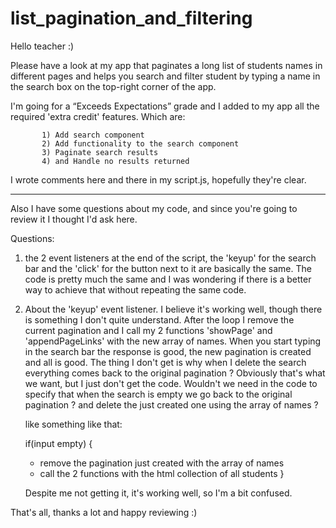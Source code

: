# list_pagination_and_filtering

Hello teacher :)

Please have a look at my app that paginates a long list of students names
in different pages and helps you search and filter student by typing
a name in the search box on the top-right corner of the app.

I'm going for a “Exceeds Expectations” grade and I added to my app all the
required 'extra credit' features. Which are:

           1) Add search component
           2) Add functionality to the search component
           3) Paginate search results
           4) and Handle no results returned


I wrote comments here and there in my script.js, hopefully they're clear.

-----------------------------------------------------

Also I have some questions about my code, and since you're going to review it
I thought I'd ask here.

Questions:

1) the 2 event listeners at the end of the script, the 'keyup' for the search bar
   and the 'click' for the button next to it are basically the same. The code is
   pretty much the same and I was wondering if there is a better way to achieve that
   without repeating the same code.

2) About the 'keyup' event listener. I believe it's working well, though there is
   something I don't quite understand.
   After the loop I remove the current pagination and I call my 2 functions
   'showPage' and 'appendPageLinks' with the new array of names.
   When you start typing in the search bar the response is good, the new pagination
   is created and all is good.
   The thing I don't get is why when I delete the search everything comes back
   to the original pagination ? Obviously that's what we want, but I just don't get
   the code.
   Wouldn't we need in the code to specify that when the search is empty we go back
   to the original pagination ? and delete the just created one using the array of
   names ?

   like something like that:

   if(input empty) {
     - remove the pagination just created with the array of names
     - call the 2 functions with the html collection of all students
   }

   Despite me not getting it, it's working well, so I'm a bit confused.



That's all, thanks a lot and happy reviewing :)
